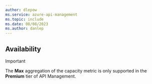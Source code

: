 ```yaml
---
author: dlepow
ms.service: azure-api-management
ms.topic: include
ms.date: 08/08/2023
ms.author: danlep
---
```


## Availability

> [!IMPORTANT]
> The **Max** aggregation of the capacity metric is only supported in the **Premium** tier of API Management.
>

